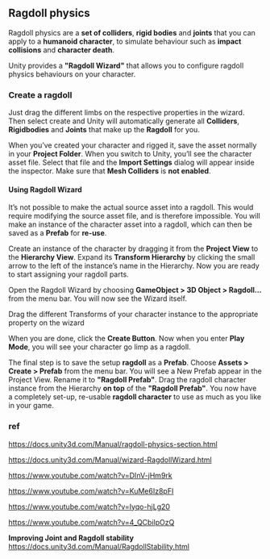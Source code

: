## Ragdoll physics

Ragdoll physics are a **set of colliders**, **rigid bodies** and **joints**
that you can apply to a **humanoid character**, to simulate behaviour such as **impact collisions** and **character death**.

Unity provides a **"Ragdoll Wizard"** that allows you to configure ragdoll physics behaviours on your character.


### Create a ragdoll

Just drag the different limbs on the respective properties in the wizard. Then select create and Unity will automatically generate all **Colliders**, 
**Rigidbodies** and **Joints** that make up the **Ragdoll** for you.

When you’ve created your character and rigged it, save the asset normally in your **Project Folder**. When you switch to Unity, you’ll see the character asset file. Select that file and the **Import Settings** dialog will appear inside the
 inspector. Make sure that **Mesh Colliders** is **not enabled**.

#### Using Ragdoll Wizard
It’s not possible to make the actual source asset into a ragdoll. This would require modifying the source asset file, and is therefore impossible. You will make an instance of the character asset into a ragdoll, which can then be saved as a **Prefab**
 for **re-use**.

Create an instance of the character by dragging it from the **Project View** to the **Hierarchy View**. Expand its **Transform Hierarchy** by clicking the small arrow to the left of the instance’s name in the Hierarchy. Now you are ready to start assigning your ragdoll parts.

Open the Ragdoll Wizard by choosing **GameObject > 3D Object > Ragdoll…** from the menu bar. You will now see the Wizard itself.

Drag the different Transforms of your character instance to the appropriate property on the wizard

When you are done, click the **Create Button**. Now when you enter **Play Mode**, you will see your character go limp as a ragdoll.

The final step is to save the setup **ragdoll** as a **Prefab**. Choose **Assets > Create > Prefab** from the menu bar. You will see a New Prefab appear in the Project View. Rename it to **"Ragdoll Prefab"**. 
Drag the ragdoll character instance from the Hierarchy **on top** of the **"Ragdoll Prefab"**. You now have a completely set-up, re-usable **ragdoll character** to use as much as you like in your game.


### ref
https://docs.unity3d.com/Manual/ragdoll-physics-section.html

https://docs.unity3d.com/Manual/wizard-RagdollWizard.html

https://www.youtube.com/watch?v=DInV-jHm9rk

https://www.youtube.com/watch?v=KuMe6Iz8pFI

https://www.youtube.com/watch?v=Iyqo-hjLg20

https://www.youtube.com/watch?v=4_QCbilpOzQ

**Improving Joint and Ragdoll stability** \
https://docs.unity3d.com/Manual/RagdollStability.html

